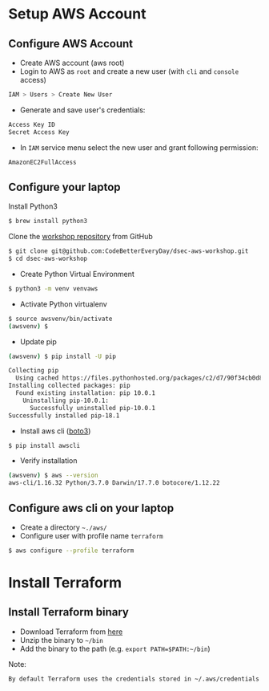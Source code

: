 # Setup AWS Account

## Configure AWS Account

- Create AWS account (aws root)
- Login to AWS as `root` and create a new user (with `cli` and `console` access)
```bash
IAM > Users > Create New User
```
- Generate and save user's credentials:
```bash
Access Key ID
Secret Access Key
```
- In `IAM` service menu select the new user and grant following permission:
```bash
AmazonEC2FullAccess
``` 

## Configure your laptop

Install Python3
```bash
$ brew install python3
```
Clone the [workshop repository](https://github.com/CodeBetterEveryDay/dsec-aws-workshop) from GitHub
```bash
$ git clone git@github.com:CodeBetterEveryDay/dsec-aws-workshop.git
$ cd dsec-aws-workshop
```
- Create Python Virtual Environment
```bash
$ python3 -m venv venvaws
```
- Activate Python virtualenv
```bash
$ source awsvenv/bin/activate
(awsvenv) $
```
- Update pip
```bash
(awsvenv) $ pip install -U pip

Collecting pip
  Using cached https://files.pythonhosted.org/packages/c2/d7/90f34cb0d83a6c5631cf71dfe64cc1054598c843a92b400e55675cc2ac37/pip-18.1-py2.py3-none-any.whl
Installing collected packages: pip
  Found existing installation: pip 10.0.1
    Uninstalling pip-10.0.1:
      Successfully uninstalled pip-10.0.1
Successfully installed pip-18.1
```
- Install aws cli ([boto3](https://boto3.amazonaws.com/v1/documentation/api/latest/index.html))
```bash
$ pip install awscli
```
- Verify installation
```bash
(awsvenv) $ aws --version
aws-cli/1.16.32 Python/3.7.0 Darwin/17.7.0 botocore/1.12.22
```

## Configure aws cli on your laptop
- Create a directory `~./aws/`
- Configure user with profile name `terraform`
```bash
$ aws configure --profile terraform
```

# Install Terraform

## Install Terraform binary
- Download Terraform from [here](https://www.terraform.io/downloads.html)
- Unzip the binary to `~/bin`
- Add the binary to the path (e.g. `export PATH=$PATH:~/bin`)

Note:

    By default Terraform uses the credentials stored in ~/.aws/credentials 
